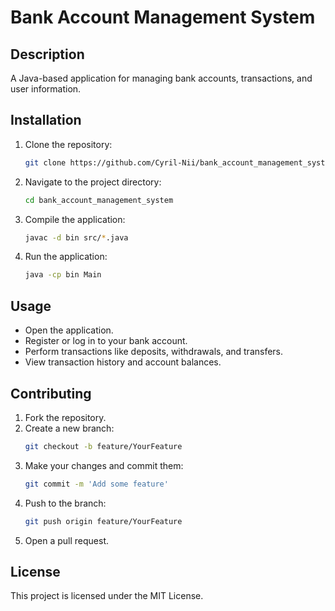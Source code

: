 # Bank Account Management System

## Description
A Java-based application for managing bank accounts, transactions, and user information.

## Installation
1. Clone the repository:
    ```sh
    git clone https://github.com/Cyril-Nii/bank_account_management_system.git
    ```
2. Navigate to the project directory:
    ```sh
    cd bank_account_management_system
    ```
3. Compile the application:
    ```sh
    javac -d bin src/*.java
    ```
4. Run the application:
    ```sh
    java -cp bin Main
    ```

## Usage
- Open the application.
- Register or log in to your bank account.
- Perform transactions like deposits, withdrawals, and transfers.
- View transaction history and account balances.

## Contributing
1. Fork the repository.
2. Create a new branch:
    ```sh
    git checkout -b feature/YourFeature
    ```
3. Make your changes and commit them:
    ```sh
    git commit -m 'Add some feature'
    ```
4. Push to the branch:
    ```sh
    git push origin feature/YourFeature
    ```
5. Open a pull request.

## License
This project is licensed under the MIT License.
